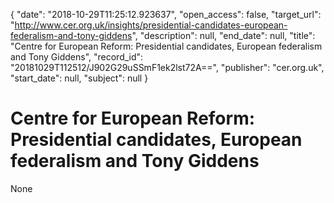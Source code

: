 {
  "date": "2018-10-29T11:25:12.923637", 
  "open_access": false, 
  "target_url": "http://www.cer.org.uk/insights/presidential-candidates-european-federalism-and-tony-giddens", 
  "description": null, 
  "end_date": null, 
  "title": "Centre for European Reform: Presidential candidates, European federalism and Tony Giddens", 
  "record_id": "20181029T112512/J902G29uSSmF1ek2lst72A==", 
  "publisher": "cer.org.uk", 
  "start_date": null, 
  "subject": null
}

# Centre for European Reform: Presidential candidates, European federalism and Tony Giddens

None